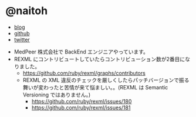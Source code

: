 # @naitoh

- [blog](https://naitoh.hatenablog.com/)
- [github](https://github.com/naitoh)
- [twitter](https://twitter.com/naitoh)

* MedPeer 株式会社で BackEnd エンジニアやっています。
* REXML にコントリビュートしていたらコントリビューション数が2番目になりました。
  * https://github.com/ruby/rexml/graphs/contributors
  * REXML の XML 違反のチェックを厳しくしたらパッチバージョンで振る舞いが変わったと苦情が来て悩ましい。。(REXML は Semantic Versioning ではありません。)
    * https://github.com/ruby/rexml/issues/180
    * https://github.com/ruby/rexml/issues/181

